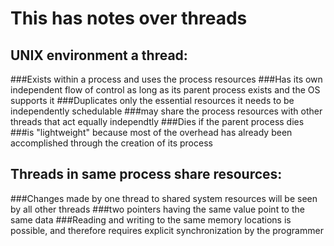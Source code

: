# This has notes over threads
## UNIX environment a thread:
  ###Exists within a process and uses the process resources
  ###Has its own independent flow of control as long as its parent process exists and the OS supports it
  ###Duplicates only the essential resources it needs to be independently schedulable
  ###may share the process resources with other threads that act equally independtly
  ###Dies if the parent process dies
  ###is "lightweight" because most of the overhead has already been accomplished through the creation of its process
## Threads in same process share resources:
  ###Changes made by one thread to shared system resources will be seen by all other threads
  ###two pointers having the same value point to the same data
  ###Reading and writing to the same memory locations is possible, and therefore requires explicit synchronization by the programmer

